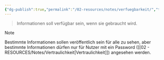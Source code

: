 ```yaml
---
{"dg-publish":true,"permalink":"/02-resources/notes/verfuegbarkeit/","tags":["it-sicherheit"],"noteIcon":"","updated":"2025-08-26T16:35:08.784+02:00"}
---
```


> Informationen soll verfügbar sein, wenn sie gebraucht wird.

>[!note] 
> Bestimmte Informationen sollen veröffentlich sein für alle zu sehen, aber bestimmte Informationen dürfen nur für Nutzer mit ein Password ([[02 - RESOURCES/Notes/Vertraulichkeit\|Vertraulichkeit]]) angesehen werden.